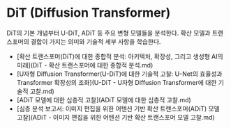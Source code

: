 # DiT (Diffusion Transformer)



DiT의 기본 개념부터 U-DiT, ADiT 등 주요 변형 모델들을 분석한다. 확산 모델과 트랜스포머의 결합이 가지는 의미와 기술적 세부 사항을 학습한다.



- [확산 트랜스포머(DiT)에 대한 종합적 분석: 아키텍처, 확장성, 그리고 생성형 AI의 미래](DiT - 확산 트랜스포머에 대한 종합적 분석.md)
- [U자형 Diffusion Transformer(U-DiT)에 대한 기술적 고찰: U-Net의 효율성과 Transformer 확장성의 조화](U-DiT - U자형 Diffusion Transformer에 대한 기술적 고찰.md)
- [ADiT 모델에 대한 심층적 고찰](ADiT 모델에 대한 심층적 고찰.md)
- [심층 분석 보고서: 이미지 편집을 위한 어텐션 기반 확산 트랜스포머(ADiT) 모델 고찰](ADiT - 이미지 편집을 위한 어텐션 기반 확산 트랜스포머 모델 고찰.md)


